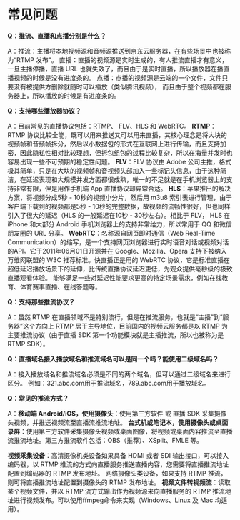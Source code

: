# 常见问题

**Q：推流、直播和点播分别是什么？**

A：推流：主播将本地视频源和音频源推送到京东云服务器，在有些场景中也被称为“RTMP 发布”。
直播：直播的视频源是实时生成的，有人推流直播才有意义，一旦主播停播，直播 URL 也就失效了，而且由于是实时直播，所以播放器在播直播视频的时候是没有进度条的。
点播：点播的视频源是云端的一个文件，文件只要没有被提供方删除就随时可以播放（类似腾讯视频）， 而且由于整个视频都在服务器上，所以播放的时候是有进度条的。


**Q：支持哪些播放器协议？**

A：目前常见的直播协议包括：RTMP、 FLV、HLS 和 WebRTC。
**RTMP**：RTMP 协议比较全能，既可以用来推送又可以用来直播，其核心理念是将大块的视频帧和音频帧拆分，然后以小数据包的形式在互联网上进行传输，而且支持加密，因此隐私性相对比较理想，但拆包组包的过程比较复杂，所以在海量并发时也容易出现一些不可预期的稳定性问题。
**FLV**：FLV 协议由 Adobe 公司主推，格式极其简单，只是在大块的视频帧和音视频头部加入一些标记头信息，由于这种简洁，在延迟表现和大规模并发方面都很成熟，唯一的不足就是在手机浏览器上的支持非常有限，但是用作手机端 App 直播协议却异常合适。
**HLS**：苹果推出的解决方案，将视频分成5秒 - 10秒的视频小分片，然后用 m3u8 索引表进行管理，由于客户端下载到的视频都是5秒 - 10秒的完整数据，故视频的流畅性很好，但也同样引入了很大的延迟（HLS 的一般延迟在10秒 - 30秒左右）。相比于 FLV， HLS 在 iPhone 和大部分 Android 手机浏览器上的支持非常给力，所以常用于 QQ 和微信朋友圈的 URL 分享。
**WebRTC**：名称源自网页即时通信（Web Real-Time Communication）的缩写，是一个支持网页浏览器进行实时语音对话或视频对话的API。它于2011年06月01日开源并在 Google、Mozilla、Opera 支持下被纳入万维网联盟的 W3C 推荐标准。快直播正是用的 WebRTC 协议，它是标准直播在超低延迟播放场景下的延伸，比传统直播协议延迟更低，为观众提供毫秒级的极致直播观看体验。 能够满足一些对延迟性能要求更高的特定场景需求，例如在线教育、体育赛事直播、在线答题等。


**Q：支持那些推流协议？**

A：虽然 RTMP 在直播领域不是特别流行，但是在推流服务，也就是“主播”到“服务器”这个方向上 RTMP 居于主导地位，目前国内的视频云服务都是以 RTMP 为主要推流协议（由于直播 SDK 第一个功能模块就是主播推流，所以也被称为是 RTMP SDK）。

**Q：直播域名接入播放域名和推流域名可以是同一个吗？能使用二级域名吗？**

A：接入播放域名和推流域名必须是不同的两个域名，但可以通过二级域名来进行区分。
例如：321.abc.com用于推流域名，789.abc.com用于播放域名。


**Q：常见的推流方式？**

A：**移动端 Android/iOS，使用摄像头**：使用第三方软件 或 直播 SDK 采集摄像头视频，并推送视频流至直播流推流地址。
**台式机或笔记本，使用摄像头或桌面录屏**：使用第三方软件采集摄像头视频或桌面图像，将视频或桌面内容推流至直播流推流地址。第三方推流软件包括：OBS（推荐）、XSplit、FMLE 等。

**视频采集设备**：高清摄像机类设备如果具备 HDMI 或者 SDI 输出接口，可以接入编码器，以 RTMP 推流的方式向直播服务推送直播内容，您需要将直播推流地址配置到编码器的 RTMP 发布地址。
网络摄像头类设备，如果支持 RTMP 推流，则可将直播推流地址配置到摄像头的 RTMP 发布地址。
**视频文件转视频流**：读取某个视频文件，并以 RTMP 流方式输出作为视频源来向直播服务的 RTMP 推流地址进行视频发布。可以使用ffmpeg命令来实现（Windows、Linux 及 Mac 均适用）。


